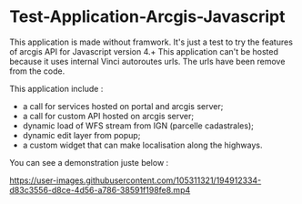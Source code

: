 # Test-Application-Arcgis-Javascript


This application is made without framwork. It's just a test to try the features of arcgis API for Javascript version 4.+
This application can't be hosted because it uses internal Vinci autoroutes urls. The urls have been remove from the code.

This application include  :
- a call for services hosted on portal and arcgis server;
- a call for custom API hosted on arcgis server;
- dynamic load of WFS stream from IGN (parcelle cadastrales);
- dynamic edit layer from popup;
- a custom widget that can make localisation along the highways.

You can see a demonstration juste below :

https://user-images.githubusercontent.com/105311321/194912334-d83c3556-d8ce-4d56-a786-38591f198fe8.mp4

